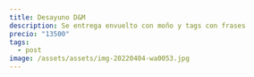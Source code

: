 ```yaml
---
title: Desayuno D&M
description: Se entrega envuelto con moño y tags con frases
precio: "13500"
tags:
  - post
image: /assets/assets/img-20220404-wa0053.jpg
---
```

